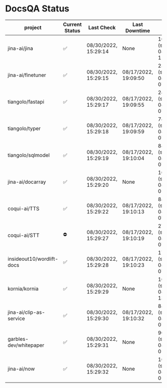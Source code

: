 # DocsQA Status

|         project         |Current Status|     Last Check     |   Last Downtime    |              % Uptime              |
|-------------------------|--------------|--------------------|--------------------|------------------------------------|
|jina-ai/jina             |✅            |08/30/2022, 15:29:14|None                |100.000 (since 08/29/2022, 11:24:14)|
|jina-ai/finetuner        |✅            |08/30/2022, 15:29:15|08/17/2022, 19:09:50|23.998 (since 08/15/2022, 07:09:42) |
|tiangolo/fastapi         |✅            |08/30/2022, 15:29:17|08/17/2022, 19:09:55|24.011 (since 08/15/2022, 07:09:42) |
|tiangolo/typer           |✅            |08/30/2022, 15:29:18|08/17/2022, 19:09:59|74.459 (since 08/15/2022, 07:09:42) |
|tiangolo/sqlmodel        |✅            |08/30/2022, 15:29:19|08/17/2022, 19:10:04|88.191 (since 08/15/2022, 07:09:42) |
|jina-ai/docarray         |✅            |08/30/2022, 15:29:20|None                |100.000 (since 08/24/2022, 01:39:12)|
|coqui-ai/TTS             |✅            |08/30/2022, 15:29:22|08/17/2022, 19:10:13|88.182 (since 08/15/2022, 07:09:42) |
|coqui-ai/STT             |⛔️           |08/30/2022, 15:29:27|08/17/2022, 19:10:19|279.059 (since 08/15/2022, 07:09:42)|
|insideout10/wordlift-docs|✅            |08/30/2022, 15:29:28|08/17/2022, 19:10:23|172.720 (since 08/15/2022, 07:09:42)|
|kornia/kornia            |✅            |08/30/2022, 15:29:29|None                |100.000 (since 08/30/2022, 13:49:49)|
|jina-ai/clip-as-service  |✅            |08/30/2022, 15:29:30|08/17/2022, 19:10:32|88.205 (since 08/15/2022, 07:09:42) |
|garbles-dev/whitepaper   |✅            |08/30/2022, 15:29:31|None                |90.271 (since 08/24/2022, 01:39:12) |
|jina-ai/now              |✅            |08/30/2022, 15:29:32|None                |100.000 (since 08/24/2022, 01:39:12)|
